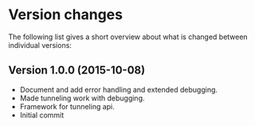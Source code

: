 Version changes
=================================================

The following list gives a short overview about what is changed between
individual versions:

Version 1.0.0 (2015-10-08)
-------------------------------------------------
- Document and add error handling and extended debugging.
- Made tunneling work with debugging.
- Framework for tunneling api.
- Initial commit

